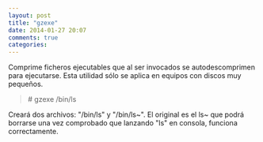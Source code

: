 ```yaml
---
layout: post
title: "gzexe"
date: 2014-01-27 20:07
comments: true
categories: 
---
```

Comprime ficheros ejecutables que al ser invocados se autodescomprimen para ejecutarse. Esta utilidad sólo se aplica en equipos con discos muy pequeños.

>\# gzexe /bin/ls

Creará dos archivos: "/bin/ls" y "/bin/ls~". El original es el ls~ que podrá borrarse una vez comprobado que lanzando "ls" en consola, funciona correctamente.


